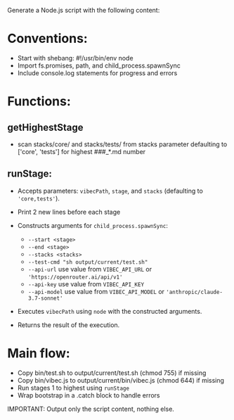 Generate a Node.js script with the following content:

# Conventions:
- Start with shebang: #!/usr/bin/env node
- Import fs.promises, path, and child_process.spawnSync
- Include console.log statements for progress and errors

# Functions:

## getHighestStage
  - scan stacks/core/ and stacks/tests/ from stacks parameter defaulting to ['core', 'tests'] for highest ###_*.md number
## runStage:
  - Accepts parameters: `vibecPath`, `stage`, and `stacks` (defaulting to `'core,tests'`).
  - Print 2 new lines before each stage
  - Constructs arguments for `child_process.spawnSync`:
    - `--start <stage>`
    - `--end <stage>`
    - `--stacks <stacks>`
    - `--test-cmd "sh output/current/test.sh"`
    - `--api-url` use value from `VIBEC_API_URL` or `'https://openrouter.ai/api/v1'`
    - `--api-key` use value from `VIBEC_API_KEY`
    - `--api-model` use value from `VIBEC_API_MODEL` or `'anthropic/claude-3.7-sonnet'`

  - Executes `vibecPath` using `node` with the constructed arguments.
  - Returns the result of the execution.

# Main flow:
  - Copy bin/test.sh to output/current/test.sh (chmod 755) if missing
  - Copy bin/vibec.js to output/current/bin/vibec.js (chmod 644) if missing
  - Run stages 1 to highest using `runStage`
  - Wrap bootstrap in a .catch block to handle errors


IMPORTANT: Output only the script content, nothing else.


